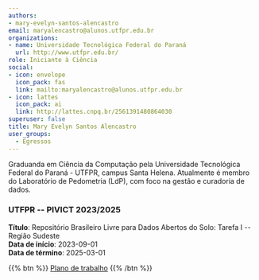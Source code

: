 ```yaml
---
authors:
- mary-evelyn-santos-alencastro
email: maryalencastro@alunos.utfpr.edu.br
organizations:
- name: Universidade Tecnológica Federal do Paraná
  url: http://www.utfpr.edu.br/
role: Iniciante à Ciência
social:
- icon: envelope
  icon_pack: fas
  link: mailto:maryalencastro@alunos.utfpr.edu.br
- icon: lattes
  icon_pack: ai
  link: http://lattes.cnpq.br/2561391480864030
superuser: false
title: Mary Evelyn Santos Alencastro
user_groups:
  - Egressos
---
```


Graduanda em Ciência da Computação pela Universidade Tecnológica Federal do Paraná - UTFPR, campus Santa Helena. Atualmente é membro do Laboratório de Pedometria (LdP), com foco na gestão e curadoria de dados.

### UTFPR -- PIVICT 2023/2025

__Título__: Repositório Brasileiro Livre para Dados Abertos do Solo: Tarefa I -- Região Sudeste<br>
__Data de início__: 2023-09-01<br>
__Data de término__: 2025-03-01

{{% btn %}}
  [Plano de trabalho](https://docs.google.com/document/d/1sxRSJkP1z1jNWVfeBNz79X15mSEf9j07m-l26aWh8)
{{% /btn %}}
